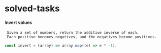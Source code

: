 # solved-tasks
#### Invert values
     
     Given a set of numbers, return the additive inverse of each. 
     Each positive becomes negatives, and the negatives become positives.

```javascript
const invert = (array) => array.map((e) => e * -1);
```
